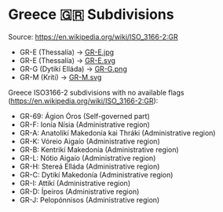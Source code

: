 # Greece 🇬🇷 Subdivisions

Source: https://en.wikipedia.org/wiki/ISO_3166-2:GR

* GR-E (Thessalía) -> [GR-E.jpg](https://github.com/amckenna41/iso3166-flag-icons/blob/main/iso3166-2-icons/GR/GR-E.jpg)
* GR-E (Thessalía) -> [GR-E.svg](https://github.com/amckenna41/iso3166-flag-icons/blob/main/iso3166-2-icons/GR/GR-E.svg)
* GR-G (Dytikí Elláda) -> [GR-G.png](https://github.com/amckenna41/iso3166-flag-icons/blob/main/iso3166-2-icons/GR/GR-G.png)
* GR-M (Kríti) -> [GR-M.svg](https://github.com/amckenna41/iso3166-flag-icons/blob/main/iso3166-2-icons/GR/GR-M.svg)

Greece ISO3166-2 subdivisions with no available flags (https://en.wikipedia.org/wiki/ISO_3166-2:GR):

* GR-69: Ágion Óros (Self-governed part)
* GR-F: Ionía Nísia (Administrative region)
* GR-A: Anatolikí Makedonía kai Thráki (Administrative region)
* GR-K: Vóreio Aigaío (Administrative region)
* GR-B: Kentrikí Makedonía (Administrative region)
* GR-L: Nótio Aigaío (Administrative region)
* GR-H: Stereá Elláda (Administrative region)
* GR-C: Dytikí Makedonía (Administrative region)
* GR-I: Attikí (Administrative region)
* GR-D: Ípeiros (Administrative region)
* GR-J: Pelopónnisos (Administrative region)